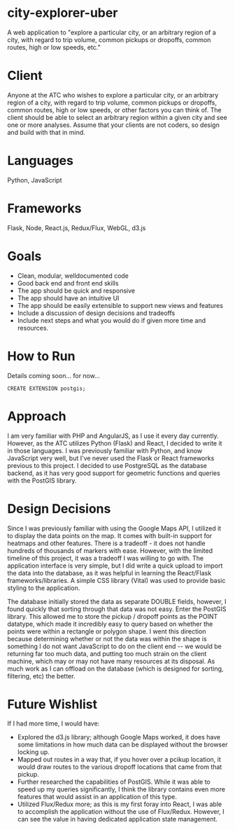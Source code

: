 # city-explorer-uber
A web application to "explore a particular city, or an arbitrary region of a city, with regard to trip volume, common pickups or dropoffs, common routes, high or low speeds, etc."

# Client

Anyone at the ATC who wishes to explore a particular city, or an arbitrary region of a city, with regard to trip volume, common pickups or dropoffs, common routes, high or low speeds, or other factors you can think of. The client should be able to select an arbitrary region within a given city and see one or more analyses. Assume that your clients are not coders, so design and build with that in mind.

# Languages

Python, JavaScript

# Frameworks

Flask, Node, React.js, Redux/Flux, WebGL, d3.js

# Goals
- Clean, modular, well­documented code
- Good back end and front end skills
- The app should be quick and responsive
- The app should have an intuitive UI
- The app should be easily extensible to support new views and features
- Include a discussion of design decisions and tradeoffs
- Include next steps and what you would do if given more time and resources.


# How to Run
Details coming soon... for now...
```
CREATE EXTENSION postgis;
```


# Approach
I am very familiar with PHP and AngularJS, as I use it every day currently. However, as the ATC utilizes Python (Flask) and React, I decided to write it in those languages. I was previously familiar with Python, and know JavaScript very well, but I've never used the Flask or React frameworks previous to this project. I decided to use PostgreSQL as the database backend, as it has very good support for geometric functions and queries with the PostGIS library.

# Design Decisions
Since I was previously familiar with using the Google Maps API, I utilized it to display the data points on the map. It comes with built-in support for heatmaps and other features. There is a tradeoff - it does not handle hundreds of thousands of markers with ease. However, with the limited timeline of this project, it was a tradeoff I was willing to go with. The application interface is very simple, but I did write a quick upload to import the data into the database, as it was helpful in learning the React/Flask frameworks/libraries. A simple CSS library (Vital) was used to provide basic styling to the application. 

The database initially stored the data as separate DOUBLE fields, however, I found quickly that sorting through that data was not easy. Enter the PostGIS library. This allowed me to store the pickup / dropoff points as the POINT datatype, which made it incredibly easy to query based on whether the points were within a rectangle or polygon shape. I went this direction because determining whether or not the data was within the shape is something I do not want JavaScript to do on the client end -- we would be returning far too much data, and putting too much strain on the client machine, which may or may not have many resources at its disposal. As much work as I can offload on the database (which is designed for sorting, filtering, etc) the better.

# Future Wishlist
If I had more time, I would have:
- Explored the d3.js library; although Google Maps worked, it does have some limitations in how much data can be displayed without the browser locking up.
- Mapped out routes in a way that, if you hover over a pcikup location, it would draw routes to the various dropoff locations that came from that pickup.
- Further researched the capabilities of PostGIS. While it was able to speed up my queries significantly, I think the library contains even more features that would assist in an application of this type.
- Utilized Flux/Redux more; as this is my first foray into React, I was able to accomplish the application without the use of Flux/Redux. However, I can see the value in having dedicated application state management.

